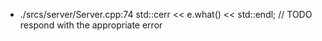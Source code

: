 - ./srcs/server/Server.cpp:74 			std::cerr << e.what() << std::endl; // TODO respond with the appropriate error
